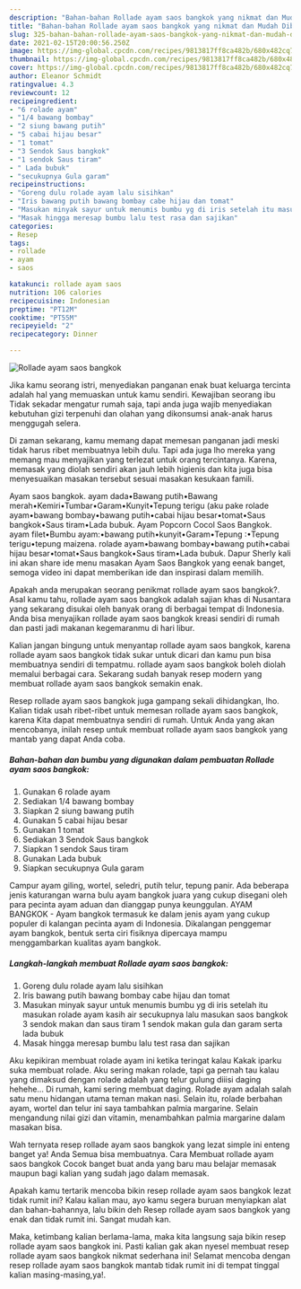 ```yaml
---
description: "Bahan-bahan Rollade ayam saos bangkok yang nikmat dan Mudah Dibuat"
title: "Bahan-bahan Rollade ayam saos bangkok yang nikmat dan Mudah Dibuat"
slug: 325-bahan-bahan-rollade-ayam-saos-bangkok-yang-nikmat-dan-mudah-dibuat
date: 2021-02-15T20:00:56.250Z
image: https://img-global.cpcdn.com/recipes/9813817ff8ca482b/680x482cq70/rollade-ayam-saos-bangkok-foto-resep-utama.jpg
thumbnail: https://img-global.cpcdn.com/recipes/9813817ff8ca482b/680x482cq70/rollade-ayam-saos-bangkok-foto-resep-utama.jpg
cover: https://img-global.cpcdn.com/recipes/9813817ff8ca482b/680x482cq70/rollade-ayam-saos-bangkok-foto-resep-utama.jpg
author: Eleanor Schmidt
ratingvalue: 4.3
reviewcount: 12
recipeingredient:
- "6 rolade ayam"
- "1/4 bawang bombay"
- "2 siung bawang putih"
- "5 cabai hijau besar"
- "1 tomat"
- "3 Sendok Saus bangkok"
- "1 sendok Saus tiram"
- " Lada bubuk"
- "secukupnya Gula garam"
recipeinstructions:
- "Goreng dulu rolade ayam lalu sisihkan"
- "Iris bawang putih bawang bombay cabe hijau dan tomat"
- "Masukan minyak sayur untuk menumis bumbu yg di iris setelah itu masukan rolade ayam kasih air secukupnya lalu masukan saos bangkok 3 sendok makan dan saus tiram 1 sendok makan gula dan garam serta lada bubuk"
- "Masak hingga meresap bumbu lalu test rasa dan sajikan"
categories:
- Resep
tags:
- rollade
- ayam
- saos

katakunci: rollade ayam saos 
nutrition: 106 calories
recipecuisine: Indonesian
preptime: "PT12M"
cooktime: "PT55M"
recipeyield: "2"
recipecategory: Dinner

---
```



![Rollade ayam saos bangkok](https://img-global.cpcdn.com/recipes/9813817ff8ca482b/680x482cq70/rollade-ayam-saos-bangkok-foto-resep-utama.jpg)

Jika kamu seorang istri, menyediakan panganan enak buat keluarga tercinta adalah hal yang memuaskan untuk kamu sendiri. Kewajiban seorang ibu Tidak sekadar mengatur rumah saja, tapi anda juga wajib menyediakan kebutuhan gizi terpenuhi dan olahan yang dikonsumsi anak-anak harus menggugah selera.

Di zaman  sekarang, kamu memang dapat memesan panganan jadi meski tidak harus ribet membuatnya lebih dulu. Tapi ada juga lho mereka yang memang mau menyajikan yang terlezat untuk orang tercintanya. Karena, memasak yang diolah sendiri akan jauh lebih higienis dan kita juga bisa menyesuaikan masakan tersebut sesuai masakan kesukaan famili. 

Ayam saos bangkok. ayam dada•Bawang putih•Bawang merah•Kemiri•Tumbar•Garam•Kunyit•Tepung terigu (aku pake rolade ayam•bawang bombay•bawang putih•cabai hijau besar•tomat•Saus bangkok•Saus tiram•Lada bubuk. Ayam Popcorn Cocol Saos Bangkok. ayam filet•Bumbu ayam:•bawang putih•kunyit•Garam•Tepung :•Tepung terigu•tepung maizena. rolade ayam•bawang bombay•bawang putih•cabai hijau besar•tomat•Saus bangkok•Saus tiram•Lada bubuk. Dapur Sherly kali ini akan share ide menu masakan Ayam Saos Bangkok yang eenak banget, semoga video ini dapat memberikan ide dan inspirasi dalam memilih.

Apakah anda merupakan seorang penikmat rollade ayam saos bangkok?. Asal kamu tahu, rollade ayam saos bangkok adalah sajian khas di Nusantara yang sekarang disukai oleh banyak orang di berbagai tempat di Indonesia. Anda bisa menyajikan rollade ayam saos bangkok kreasi sendiri di rumah dan pasti jadi makanan kegemaranmu di hari libur.

Kalian jangan bingung untuk menyantap rollade ayam saos bangkok, karena rollade ayam saos bangkok tidak sukar untuk dicari dan kamu pun bisa membuatnya sendiri di tempatmu. rollade ayam saos bangkok boleh diolah memalui berbagai cara. Sekarang sudah banyak resep modern yang membuat rollade ayam saos bangkok semakin enak.

Resep rollade ayam saos bangkok juga gampang sekali dihidangkan, lho. Kalian tidak usah ribet-ribet untuk memesan rollade ayam saos bangkok, karena Kita dapat membuatnya sendiri di rumah. Untuk Anda yang akan mencobanya, inilah resep untuk membuat rollade ayam saos bangkok yang mantab yang dapat Anda coba.

<!--inarticleads1-->

##### Bahan-bahan dan bumbu yang digunakan dalam pembuatan Rollade ayam saos bangkok:

1. Gunakan 6 rolade ayam
1. Sediakan 1/4 bawang bombay
1. Siapkan 2 siung bawang putih
1. Gunakan 5 cabai hijau besar
1. Gunakan 1 tomat
1. Sediakan 3 Sendok Saus bangkok
1. Siapkan 1 sendok Saus tiram
1. Gunakan  Lada bubuk
1. Siapkan secukupnya Gula garam


Campur ayam giling, wortel, seledri, putih telur, tepung panir. Ada beberapa jenis katurangan warna bulu ayam bangkok juara yang cukup disegani oleh para pecinta ayam aduan dan dianggap punya keunggulan. AYAM BANGKOK - Ayam bangkok termasuk ke dalam jenis ayam yang cukup populer di kalangan pecinta ayam di Indonesia. Dikalangan penggemar ayam bangkok, bentuk serta ciri fisiknya dipercaya mampu menggambarkan kualitas ayam bangkok. 

<!--inarticleads2-->

##### Langkah-langkah membuat Rollade ayam saos bangkok:

1. Goreng dulu rolade ayam lalu sisihkan
1. Iris bawang putih bawang bombay cabe hijau dan tomat
1. Masukan minyak sayur untuk menumis bumbu yg di iris setelah itu masukan rolade ayam kasih air secukupnya lalu masukan saos bangkok 3 sendok makan dan saus tiram 1 sendok makan gula dan garam serta lada bubuk
1. Masak hingga meresap bumbu lalu test rasa dan sajikan


Aku kepikiran membuat rolade ayam ini ketika teringat kalau Kakak iparku suka membuat rolade. Aku sering makan rolade, tapi ga pernah tau kalau yang dimaksud dengan rolade adalah yang telur gulung diiisi daging hehehe… Di rumah, kami sering membuat daging. Rolade ayam adalah salah satu menu hidangan utama teman makan nasi. Selain itu, rolade berbahan ayam, wortel dan telur ini saya tambahkan palmia margarine. Selain mengandung nilai gizi dan vitamin, menambahkan palmia margarine dalam masakan bisa. 

Wah ternyata resep rollade ayam saos bangkok yang lezat simple ini enteng banget ya! Anda Semua bisa membuatnya. Cara Membuat rollade ayam saos bangkok Cocok banget buat anda yang baru mau belajar memasak maupun bagi kalian yang sudah jago dalam memasak.

Apakah kamu tertarik mencoba bikin resep rollade ayam saos bangkok lezat tidak rumit ini? Kalau kalian mau, ayo kamu segera buruan menyiapkan alat dan bahan-bahannya, lalu bikin deh Resep rollade ayam saos bangkok yang enak dan tidak rumit ini. Sangat mudah kan. 

Maka, ketimbang kalian berlama-lama, maka kita langsung saja bikin resep rollade ayam saos bangkok ini. Pasti kalian gak akan nyesel membuat resep rollade ayam saos bangkok nikmat sederhana ini! Selamat mencoba dengan resep rollade ayam saos bangkok mantab tidak rumit ini di tempat tinggal kalian masing-masing,ya!.

